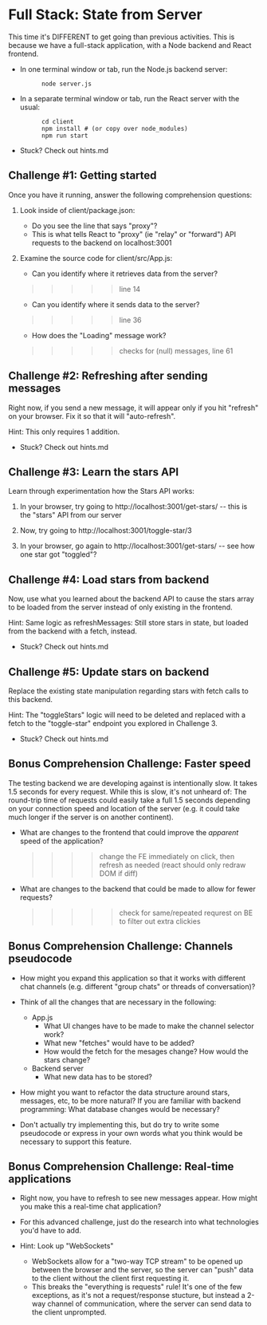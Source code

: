 # Full Stack: State from Server

This time it's DIFFERENT to get going than previous activities. This is because
we have a full-stack application, with a Node backend and React frontend.

- In one terminal window or tab, run the Node.js backend server:

            node server.js

- In a separate terminal window or tab, run the React server with the usual:

            cd client
            npm install # (or copy over node_modules)
            npm run start

- Stuck? Check out hints.md



Challenge #1: Getting started
----------------------------------------------------------------------

Once you have it running, answer the following comprehension questions:

1. Look inside of client/package.json:
    - Do you see the line that says "proxy"?
    - This is what tells React to "proxy" (ie "relay" or "forward") API
      requests to the backend on localhost:3001

2. Examine the source code for client/src/App.js:
    - Can you identify where it retrieves data from the server?
    >>>>> line 14
    - Can you identify where it sends data to the server?
    >>>>> line 36
    - How does the "Loading" message work?
    >>>>> checks for (null) messages, line 61



Challenge #2: Refreshing after sending messages
----------------------------------------------------------------------

Right now, if you send a new message, it will appear only if you hit "refresh"
on your browser. Fix it so that it will "auto-refresh".

Hint: This only requires 1 addition.

- Stuck? Check out hints.md



Challenge #3: Learn the stars API
----------------------------------------------------------------------

Learn through experimentation how the Stars API works:

1. In your browser, try going to http://localhost:3001/get-stars/ -- this is the
"stars" API from our server

2. Now, try going to http://localhost:3001/toggle-star/3

3. In your browser, go again to http://localhost:3001/get-stars/ -- see how one
star got "toggled"?



Challenge #4: Load stars from backend
----------------------------------------------------------------------

Now, use what you learned about the backend API to cause the stars array to be
loaded from the server instead of only existing in the frontend.

Hint: Same logic as refreshMessages: Still store stars in state, but loaded
from the backend with a fetch, instead.

- Stuck? Check out hints.md



Challenge #5: Update stars on backend
----------------------------------------------------------------------

Replace the existing state manipulation regarding stars with fetch calls to
this backend.

Hint: The "toggleStars" logic will need to be deleted and replaced with a
fetch to the "toggle-star" endpoint you explored in Challenge 3.

- Stuck? Check out hints.md



Bonus Comprehension Challenge: Faster speed
----------------------------------------------------------------------

The testing backend we are developing against is intentionally slow. It takes
1.5 seconds for every request. While this is slow, it's not unheard of: The
round-trip time of requests could easily take  a full 1.5 seconds depending on
your connection speed and location of the server (e.g. it could take much
longer if the server is on another continent).

- What are changes to the frontend that could improve the *apparent* speed of
  the application?
  >>>> change the FE immediately on click, then refresh as needed (react should only redraw DOM if diff)

- What are changes to the backend that could be made to allow for fewer
  requests?
  >>>>> check for same/repeated requrest on BE to filter out extra clickies



Bonus Comprehension Challenge: Channels pseudocode
----------------------------------------------------------------------

- How might you expand this application so that it works with different chat
  channels (e.g. different "group chats" or threads of conversation)?

- Think of all the changes that are necessary in the following:
    - App.js
        - What UI changes have to be made to make the channel selector work?
        - What new "fetches" would have to be added?
        - How would the fetch for the mesages change? How would the stars
          change?
    - Backend server
        - What new data has to be stored?

- How might you want to refactor the data structure around stars, messages,
  etc, to be more natural? If you are familiar with backend programming: What
  database changes would be necessary?

- Don't actually try implementing this, but do try to write some pseudocode or
  express in your own words what you think would be necessary to support this
  feature.



Bonus Comprehension Challenge: Real-time applications
----------------------------------------------------------------------

- Right now, you have to refresh to see new messages appear. How might you make
  this a real-time chat application?
- For this advanced challenge, just do the research into what technologies
  you'd have to add.

- Hint: Look up "WebSockets"
    - WebSockets allow for a "two-way TCP stream" to be opened up between the
      browser and the server, so the server can "push" data to the client
      without the client first requesting it.
    - This breaks the "everything is requests" rule! It's one of the few
      exceptions, as it's not a request/response stucture, but instead a 2-way
      channel of communication, where the server can send data to the client
      unprompted.

